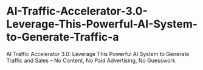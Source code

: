 # AI-Traffic-Accelerator-3.0-Leverage-This-Powerful-AI-System-to-Generate-Traffic-a
AI Traffic Accelerator 3.0: Leverage This Powerful AI System to Generate Traffic and Sales – No Content, No Paid Advertising, No Guesswork

